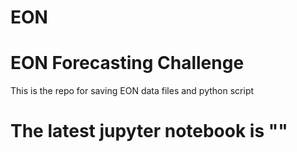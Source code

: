 # EON
# EON Forecasting Challenge
This is the repo for saving EON data files and python script
# The latest jupyter notebook is ""
